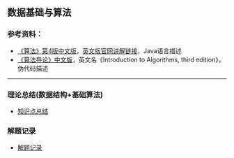 ## 数据基础与算法

### 参考资料：

 - [《算法》第4版中文版](https://item.jd.com/11098789.html)，[英文版官网讲解链接](http://algs4.cs.princeton.edu/home/)，Java语言描述
 - [《算法导论》中文版](https://item.jd.com/11144230.html)，英文名《Introduction to Algorithms, third edition》，伪代码描述

---

### 理论总结(数据结构+基础算法)
 - [知识点总结](Theory/README.md)



### 解题记录

 - [解题记录](SolutionByOrder/README.md)

